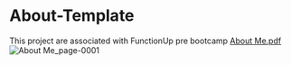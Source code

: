 # About-Template
This project are associated with FunctionUp pre bootcamp
[About Me.pdf](https://github.com/amarranjan1/About-Template/files/11217627/About.Me.pdf)
![About Me_page-0001](https://user-images.githubusercontent.com/35811614/231633207-fd52c6c0-75a8-4dd6-a79b-38eb1d081fd1.jpg)
